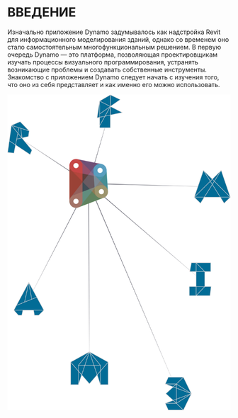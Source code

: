 

# ВВЕДЕНИЕ

Изначально приложение Dynamo задумывалось как надстройка Revit для информационного моделирования зданий, однако со временем оно стало самостоятельным многофункциональным решением. В первую очередь Dynamo — это платформа, позволяющая проектировщикам изучать процессы визуального программирования, устранять возникающие проблемы и создавать собственные инструменты. Знакомство с приложением Dynamo следует начать с изучения того, что оно из себя представляет и как именно его можно использовать.

![Экосистема Dynamo](images/1/1-cover.jpg)


